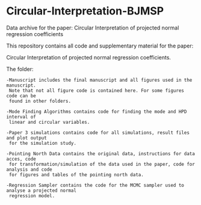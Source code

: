 # Circular-Interpretation-BJMSP
Data archive for the paper: Circular Interpretation of projected normal regression coefficients

This repository contains all code and supplementary material for the paper:

Circular Interpretation of projected normal regression coefficients. 

The folder:
	
	-Manuscript includes the final manuscript and all figures used in the manuscript.
	 Note that not all figure code is contained here. For some figures code can be 
	 found in other folders.
	 
	-Mode Finding Algorithms contains code for finding the mode and HPD interval of
	 linear and circular variables.
	 
	-Paper 3 simulations contains code for all simulations, result files and plot output
	 for the simulation study.
	 
	-Pointing North Data contains the original data, instructions for data acces, code 
	 for transformation/simulation of the data used in the paper, code for analysis and code 
	 for figures and tables of the pointing north data.
	 
	-Regression Sampler contains the code for the MCMC sampler used to analyse a projected normal
	 regression model.

